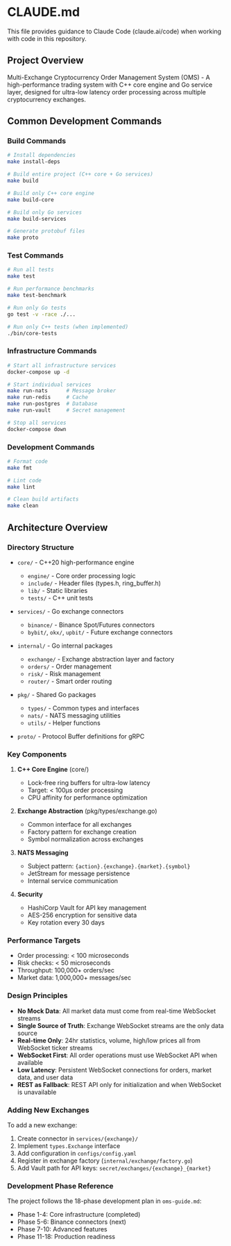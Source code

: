 # CLAUDE.md

This file provides guidance to Claude Code (claude.ai/code) when working with code in this repository.

## Project Overview

Multi-Exchange Cryptocurrency Order Management System (OMS) - A high-performance trading system with C++ core engine and Go service layer, designed for ultra-low latency order processing across multiple cryptocurrency exchanges.

## Common Development Commands

### Build Commands
```bash
# Install dependencies
make install-deps

# Build entire project (C++ core + Go services)
make build

# Build only C++ core engine
make build-core

# Build only Go services
make build-services

# Generate protobuf files
make proto
```

### Test Commands
```bash
# Run all tests
make test

# Run performance benchmarks
make test-benchmark

# Run only Go tests
go test -v -race ./...

# Run only C++ tests (when implemented)
./bin/core-tests
```

### Infrastructure Commands
```bash
# Start all infrastructure services
docker-compose up -d

# Start individual services
make run-nats      # Message broker
make run-redis     # Cache
make run-postgres  # Database
make run-vault     # Secret management

# Stop all services
docker-compose down
```

### Development Commands
```bash
# Format code
make fmt

# Lint code
make lint

# Clean build artifacts
make clean
```

## Architecture Overview

### Directory Structure
- `core/` - C++20 high-performance engine
  - `engine/` - Core order processing logic
  - `include/` - Header files (types.h, ring_buffer.h)
  - `lib/` - Static libraries
  - `tests/` - C++ unit tests

- `services/` - Go exchange connectors
  - `binance/` - Binance Spot/Futures connectors
  - `bybit/`, `okx/`, `upbit/` - Future exchange connectors

- `internal/` - Go internal packages
  - `exchange/` - Exchange abstraction layer and factory
  - `orders/` - Order management
  - `risk/` - Risk management
  - `router/` - Smart order routing

- `pkg/` - Shared Go packages
  - `types/` - Common types and interfaces
  - `nats/` - NATS messaging utilities
  - `utils/` - Helper functions

- `proto/` - Protocol Buffer definitions for gRPC

### Key Components

1. **C++ Core Engine** (core/)
   - Lock-free ring buffers for ultra-low latency
   - Target: < 100μs order processing
   - CPU affinity for performance optimization

2. **Exchange Abstraction** (pkg/types/exchange.go)
   - Common interface for all exchanges
   - Factory pattern for exchange creation
   - Symbol normalization across exchanges

3. **NATS Messaging**
   - Subject pattern: `{action}.{exchange}.{market}.{symbol}`
   - JetStream for message persistence
   - Internal service communication

4. **Security**
   - HashiCorp Vault for API key management
   - AES-256 encryption for sensitive data
   - Key rotation every 30 days

### Performance Targets
- Order processing: < 100 microseconds
- Risk checks: < 50 microseconds
- Throughput: 100,000+ orders/sec
- Market data: 1,000,000+ messages/sec

### Design Principles
- **No Mock Data**: All market data must come from real-time WebSocket streams
- **Single Source of Truth**: Exchange WebSocket streams are the only data source
- **Real-time Only**: 24hr statistics, volume, high/low prices all from WebSocket ticker streams
- **WebSocket First**: All order operations must use WebSocket API when available
- **Low Latency**: Persistent WebSocket connections for orders, market data, and user data
- **REST as Fallback**: REST API only for initialization and when WebSocket is unavailable

### Adding New Exchanges

To add a new exchange:
1. Create connector in `services/{exchange}/`
2. Implement `types.Exchange` interface
3. Add configuration in `configs/config.yaml`
4. Register in exchange factory (`internal/exchange/factory.go`)
5. Add Vault path for API keys: `secret/exchanges/{exchange}_{market}`

### Development Phase Reference

The project follows the 18-phase development plan in `oms-guide.md`:
- Phase 1-4: Core infrastructure (completed)
- Phase 5-6: Binance connectors (next)
- Phase 7-10: Advanced features
- Phase 11-18: Production readiness